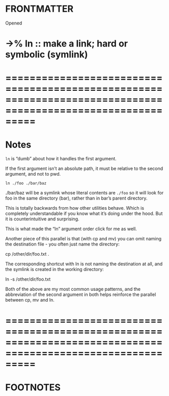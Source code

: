 # FRONTMATTER
Opened

# ->% ln            :: make a link; hard or symbolic (symlink)
# =============================================================================================================
# Notes

`ln` is “dumb” about how it handles the first argument.

If the first argument isn’t an absolute path, it must be relative to the second argument, and not to pwd.

    ln ./foo ./bar/baz

./bar/baz will be a symlink whose literal contents are `./foo` so it will look for foo in the same directory (bar), rather than in bar’s parent directory.

This is totally backwards from how other utilities behave. Which is completely understandable if you know what it’s doing under the hood. But it is counterintuitive and surprising.


This is what made the “ln” argument order click for me as well.

Another piece of this parallel is that (with cp and mv) you can omit naming the destination file - you often just name the directory:

  cp /other/dir/foo.txt .

The corresponding shortcut with ln is not naming the destination at all, and the symlink is created in the working directory:

  ln -s /other/dir/foo.txt

Both of the above are my most common usage patterns, and the abbreviation of the second argument in both helps reinforce the parallel between cp, mv and ln.



# =============================================================================================================
# FOOTNOTES

